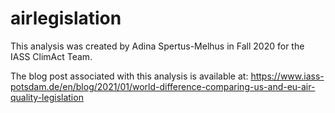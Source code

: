 # airlegislation
 
This analysis was created by Adina Spertus-Melhus in Fall 2020 for the IASS ClimAct Team. 
 
The blog post associated with this analysis is available at: https://www.iass-potsdam.de/en/blog/2021/01/world-difference-comparing-us-and-eu-air-quality-legislation
